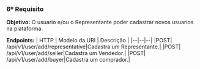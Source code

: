 ### 6º Requisito
**Objetivo:** O usuario e/ou o Representante poder cadastrar novos usuarios na plataforma.


**Endpoints:**
| HTTP | Modelo da URI | Descrição |
|--|--|--|
|POST| /api/v1/user/add/representative|Cadastra um Representante.|
|POST| /api/v1/user/add/seller|Cadastra um Vendedor.|
|POST| /api/v1/user/add/buyer|Cadastra um comprador.|

